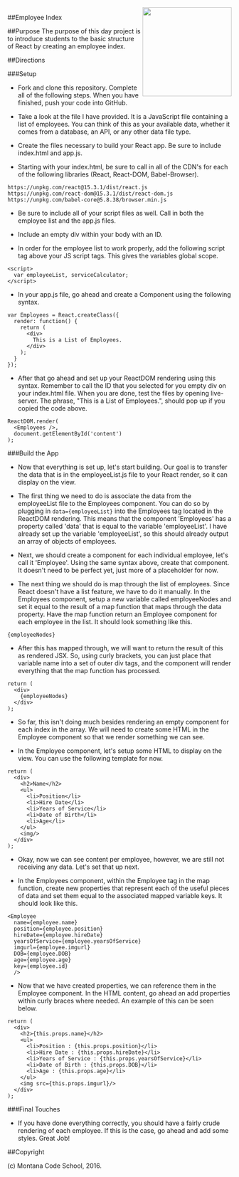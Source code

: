 <img src="http://montanacodeschool.com/wp-content/uploads/2016/08/MCS_LOGO_v1-1.png" width="200" align="right"/>

##Employee Index

##Purpose
The purpose of this day project is to introduce students to the basic structure of React by creating an employee index.

##Directions

###Setup

* Fork and clone this repository. Complete all of the following steps. When you have finished, push your code into GitHub.

* Take a look at the file I have provided. It is a JavaScript file containing a list of employees. You can think of this as your available data, whether it comes from a database, an API, or any other data file type.

* Create the files necessary to build your React app. Be sure to include index.html and app.js.

* Starting with your index.html, be sure to call in all of the CDN's for each of the following libraries (React, React-DOM, Babel-Browser).
```
https://unpkg.com/react@15.3.1/dist/react.js
https://unpkg.com/react-dom@15.3.1/dist/react-dom.js
https://unpkg.com/babel-core@5.8.38/browser.min.js
```

* Be sure to include all of your script files as well. Call in both the employee list and the app.js files.

* Include an empty div within your body with an ID.

* In order for the employee list to work properly, add the following script tag above your JS script tags. This gives the variables global scope.

```
<script>
  var employeeList, serviceCalculator;
</script>
```

* In your app.js file, go ahead and create a Component using the following syntax.

```
var Employees = React.createClass({
  render: function() {
    return (
      <div>
        This is a List of Employees.
      </div>
    );
  }
});
```

* After that go ahead and set up your ReactDOM rendering using this syntax. Remember to call the ID that you selected for you empty div on your index.html file. When you are done, test the files by opening live-server. The phrase, "This is a List of Employees.", should pop up if you copied the code above.

```
ReactDOM.render(
  <Employees />,
  document.getElementById('content')
);
```

###Build the App

* Now that everything is set up, let's start building. Our goal is to transfer the data that is in the employeeList.js file to your React render, so it can display on the view.

* The first thing we need to do is associate the data from the employeeList file to the Employees component. You can do so by plugging in `data={employeeList}` into the Employees tag located in the ReactDOM rendering. This means that the component 'Employees' has a property called 'data' that is equal to the variable 'employeeList'. I have already set up the variable 'employeeList', so this should already output an array of objects of employees.

*  Next, we should create a component for each individual employee, let's call it 'Employee'. Using the same syntax above, create that component. It doesn't need to be perfect yet, just more of a placeholder for now.

* The next thing we should do is map through the list of employees. Since React doesn't have a list feature, we have to do it manually. In the Employees component, setup a new variable called employeeNodes and set it equal to the result of a map function that maps through the data property. Have the map function return an Employee component for each employee in the list. It should look something like this.

```
{employeeNodes}
```

* After this has mapped through, we will want to return the result of this as rendered JSX. So, using curly brackets, you can just place that variable name into a set of outer div tags, and the component will render everything that the map function has processed.

```
return (
  <div>
    {employeeNodes}
  </div>
);
```

* So far, this isn't doing much besides rendering an empty component for each index in the array. We will need to create some HTML in the Employee component so that we render something we can see.

* In the Employee component, let's setup some HTML to display on the view. You can use the following template for now.

```
return (
  <div>
    <h2>Name</h2>
    <ul>
      <li>Position</li>
      <li>Hire Date</li>
      <li>Years of Service</li>
      <li>Date of Birth</li>
      <li>Age</li>
    </ul>
    <img/>
  </div>
);
```

* Okay, now we can see content per employee, however, we are still not receiving any data. Let's set that up next.

* In the Employees component, within the Employee tag in the map function, create new properties that represent each of the useful pieces of data and set them equal to the associated mapped variable keys. It should look like this.

```
<Employee
  name={employee.name}
  position={employee.position}
  hireDate={employee.hireDate}
  yearsOfService={employee.yearsOfService}
  imgurl={employee.imgurl}
  DOB={employee.DOB}
  age={employee.age}
  key={employee.id}
  />
```

* Now that we have created properties, we can reference them in the Employee component. In the HTML content, go ahead an add properties within curly braces where needed. An example of this can be seen below.

```
return (
  <div>
    <h2>{this.props.name}</h2>
    <ul>
      <li>Position : {this.props.position}</li>
      <li>Hire Date : {this.props.hireDate}</li>
      <li>Years of Service : {this.props.yearsOfService}</li>
      <li>Date of Birth : {this.props.DOB}</li>
      <li>Age : {this.props.age}</li>
    </ul>
    <img src={this.props.imgurl}/>
  </div>
);
```

###Final Touches

* If you have done everything correctly, you should have a fairly crude rendering of each employee. If this is the case, go ahead and add some styles. Great Job!

##Copyright

(c) Montana Code School, 2016.
